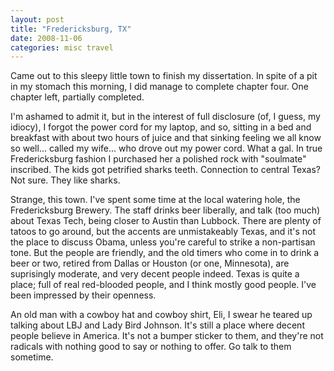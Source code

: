 ```yaml
---
layout: post
title: "Fredericksburg, TX"
date: 2008-11-06
categories: misc travel
---
```


Came out to this sleepy little town to finish my dissertation. In spite of a
pit in my stomach this morning, I did manage to complete chapter four. One
chapter left, partially completed. 

I'm ashamed to admit it, but in the interest of full disclosure (of, I guess, my
idiocy), I forgot the power cord for my laptop, and so, sitting in a bed and
breakfast with about two hours of juice and that sinking feeling we all know so
well... called my wife... who drove out my power cord. What a gal. In true
Fredericksburg fashion I purchased her a polished rock with "soulmate"
inscribed. The kids got petrified sharks teeth. Connection to central Texas? 
Not sure. They like sharks.

Strange, this town. I've spent some time at the local watering hole, the
Fredericksburg Brewery. The staff drinks beer liberally, and talk (too much)
about Texas Tech, being closer to Austin than Lubbock. There are plenty of
tatoos to go around, but the accents are unmistakeably Texas, and it's not the
place to discuss Obama, unless you're careful to strike a non-partisan tone. 
But the people are friendly, and the old timers who come in to drink a beer or
two, retired from Dallas or Houston (or one, Minnesota), are suprisingly
moderate, and very decent people indeed. Texas is quite a place; full of real
red-blooded people, and I think mostly good people. I've been impressed by
their openness. 

An old man with a cowboy hat and cowboy shirt, Eli, I swear he teared up talking
about LBJ and Lady Bird Johnson. It's still a place where decent people believe
in America. It's not a bumper sticker to them, and they're not radicals with
nothing good to say or nothing to offer. Go talk to them
sometime.